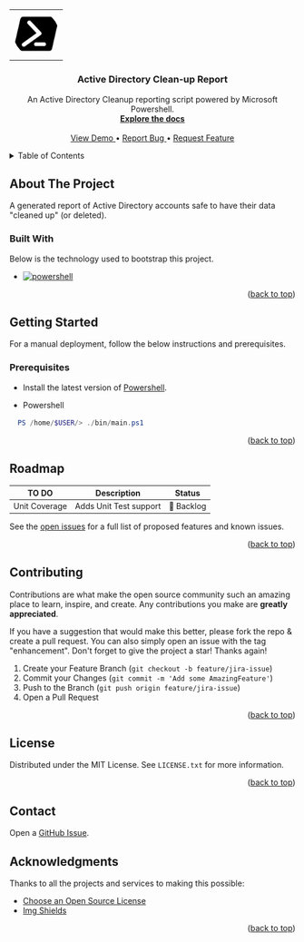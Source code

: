 <a name="readme-top"></a>

<!-- PROJECT LOGO -->
<br />
<div align="center">
<table style="border-collapse: collapse;">
  <tr>
    <td>
      <a href="https://github.com/clemans/net.clemans.Powershell.ADCleanup/">
        <img src="assets/img/logo.png" alt="Logo"
        width="80" height="80" style="border-radius: 50%; object-fit: cover;">
      </a>
    </td>
  </tr>
</table>
  <h3 align="center">Active Directory Clean-up Report</h3>
  <p align="center">
    An Active Directory Cleanup reporting script powered by Microsoft Powershell.
    <br />
    <a href="https://github.com/clemans/net.clemans.Powershell.ADCleanup/">
      <strong>Explore the docs</strong>
    </a>
    <br />
    <br />
    <a href="https://github.com/clemans/net.clemans.Powershell.ADCleanup/">
      View Demo
    </a>
    •
    <a href="https://github.com/clemans/net.clemans.Powershell.ADCleanup/issues">
      Report Bug
    </a>
    •
    <a href="https://github.com/clemans/net.clemans.Powershell.ADCleanup/issues">
      Request Feature
    </a>
  </p>
</div>

<!-- TABLE OF CONTENTS -->
<details>
  <summary>Table of Contents</summary>
  <ol>
    <li>
      <a href="#about-the-project">About The Project</a>
      <ul>
        <li><a href="#built-with">Built With</a></li>
      </ul>
    </li>
    <li>
      <a href="#getting-started">Getting Started</a>
      <ul>
        <li><a href="#prerequisites">Prerequisites</a></li>
      </ul>
    </li>
    <li><a href="#roadmap">Roadmap</a></li>
    <li><a href="#contributing">Contributing</a></li>
    <li><a href="#license">License</a></li>
    <li><a href="#contact">Contact</a></li>
    <li><a href="#acknowledgments">Acknowledgments</a></li>
  </ol>
</details>

## About The Project

A generated report of Active Directory accounts safe to have their data "cleaned up" (or deleted).

### Built With

Below is the technology used to bootstrap this project.

- [![powershell][powershell]][powershell-url]

<p align="right">(<a href="#readme-top">back to top</a>)</p>

## Getting Started

For a manual deployment, follow the below instructions and prerequisites.

### Prerequisites

- Install the latest version of [Powershell][powershell-url].

- Powershell

```powershell
  PS /home/$USER/> ./bin/main.ps1
```

<p align="right">(<a href="#readme-top">back to top</a>)</p>

## Roadmap

  | TO DO           | Description                                    | Status
  | --              | --                                             | --
  | Unit Coverage   | Adds Unit Test support                         | 📑 Backlog

See the [open issues][issue-url]
for a full list of proposed features and known issues.

<p align="right">(<a href="#readme-top">back to top</a>)</p>

## Contributing

Contributions are what make the open source community
such an amazing place to learn, inspire, and create. Any contributions you make are
**greatly appreciated**.

If you have a suggestion that would make this better, please fork the repo & create a pull request.
You can also simply open an issue with the tag "enhancement".
Don't forget to give the project a star! Thanks again!

1. Create your Feature Branch (`git checkout -b feature/jira-issue`)
2. Commit your Changes (`git commit -m 'Add some AmazingFeature'`)
3. Push to the Branch (`git push origin feature/jira-issue`)
4. Open a Pull Request

<p align="right">(<a href="#readme-top">back to top</a>)</p>

## License

Distributed under the MIT License. See `LICENSE.txt` for more information.

<p align="right">(<a href="#readme-top">back to top</a>)</p>

## Contact
Open a [GitHub Issue][issue-url].

## Acknowledgments

Thanks to all the projects and services to making this possible:

- [Choose an Open Source License](https://choosealicense.com)
- [Img Shields](https://shields.io)

<p align="right">(<a href="#readme-top">back to top</a>)</p>

<!-- https://www.markdownguide.org/basic-syntax/#reference-style-links -->
[powershell]: https://img.shields.io/badge/Powershell-v7.2.1-green?style=appveyor&logo=powershell
[powershell-url]: https://github.com/PowerShell/PowerShell

[issue-url]: https://github.com/clemans/net.clemans.Powershell.ADCleanUp/issues/